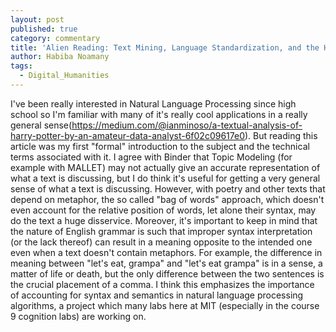 ```yaml
---
layout: post
published: true
category: commentary
title: 'Alien Reading: Text Mining, Language Standardization, and the Humanities '
author: Habiba Noamany
tags:
  - Digital_Humanities
---
```

I've been really interested in Natural Language Processing since high school so I'm familiar with many of it's really cool applications in a really general sense(https://medium.com/@ianminoso/a-textual-analysis-of-harry-potter-by-an-amateur-data-analyst-6f02c09617e0). But reading this article was my first "formal" introduction to the subject and the technical terms associated with it. I agree with Binder that Topic Modeling (for example with MALLET) may not actually give an accurate representation of what a text is discussing, but I do think it's useful for getting a very general sense of what a text is discussing. However, with poetry and other texts that depend on metaphor, the so called "bag of words" approach, which doesn't even account for the relative position of words, let alone their syntax, may do the text a huge disservice. Moreover, it's important to keep in mind that the nature of English grammar is such that improper syntax interpretation (or the lack thereof) can result in a meaning opposite to the intended one even when a text doesn't contain metaphors. For example, the difference in meaning between "let's eat, grampa" and "let's eat grampa" is in a sense, a matter of life or death, but the only difference between the two sentences is the crucial placement of a comma. I think this emphasizes the importance of accounting for syntax and semantics in natural language processing algorithms, a project which many labs here at MIT (especially in the course 9 cognition labs) are working on.  